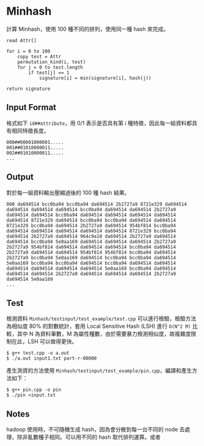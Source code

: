 # Minhash #

計算 Minhash，使用 100 種不同的排列，使用同一種 hash 來完成。

```
read Attr[]

for i = 0 to 100
	copy test = Attr
	permutation_kind(i, test)
	for j = 0 to test.length
		if test[j] == 1
			signature[i] = min(signature[i], hash(j))

return signature
```

## Input Format ##

格式如下 `id##attribute`，用 0/1 表示是否具有第 i 種特徵，因此每一組資料都具有相同特徵長度。

```
000##00001000001.....
001##01010000011.....
002##01010000011.....
...
```

## Output ##

對於每一組資料輸出壓縮過後的 100 種 hash 結果。

```
000	da694514 bcc0ba94 bcc0ba94 da694514 2b2727a9 8721e329 da694514 da694514 da694514 da694514 bcc0ba94 da694514 da694514 2b2727a9 da694514 da694514 bcc0ba94 da694514 da694514 da694514 da694514 da694514 8721e329 da694514 bcc0ba94 bcc0ba94 da694514 da694514 8721e329 bcc0ba94 da694514 2b2727a9 da694514 954bf814 bcc0ba94 da694514 da694514 da694514 da694514 da694514 8721e329 bcc0ba94 da694514 2b2727a9 da694514 964c9a10 da694514 2b2727a9 da694514 da694514 bcc0ba94 5e0aa169 da694514 da694514 da694514 2b2727a9 2b2727a9 954bf814 da694514 da694514 da694514 bcc0ba94 da694514 2b2727a9 da694514 da694514 954bf814 954bf814 bcc0ba94 da694514 2b2727a9 bcc0ba94 5e0aa169 da694514 bcc0ba94 bcc0ba94 da694514 5e0aa169 bcc0ba94 bcc0ba94 da694514 bcc0ba94 da694514 da694514 da694514 da694514 da694514 da694514 5e0aa169 bcc0ba94 da694514 da694514 da694514 2b2727a9 da694514 da694514 da694514 2b2727a9 da694514 5e0aa169
...
```

## Test ##

檢測資料 `Minhash/testinput/test_example/test.cpp` 可以進行檢驗，檢驗方法為相似度 80% 的對數統計，套用 Local Sensitive Hash (LSH) 進行 `O(N^2 M)` 比較，其中 N 為資料筆數，M 為屬性種數，由於需要暴力檢測相似度，故複雜度限制在此，LSH 可以做得更快。

```
$ g++ test.cpp -o a.out
$ ./a.out input1.txt part-r-00000
```

產生測資的方法使用 `Minhash/testinput/test_example/pin.cpp`，編譯和產生方法如下：

```
$ g++ pin.cpp -o pin
$ ./pin >input.txt
```

## Notes ##

hadoop 使用時，不可隨機生成 hash，因為會分散到每一台不同的 node 去處理，除非亂數種子相同。可以用不同的 hash 取代排列運算。或者

